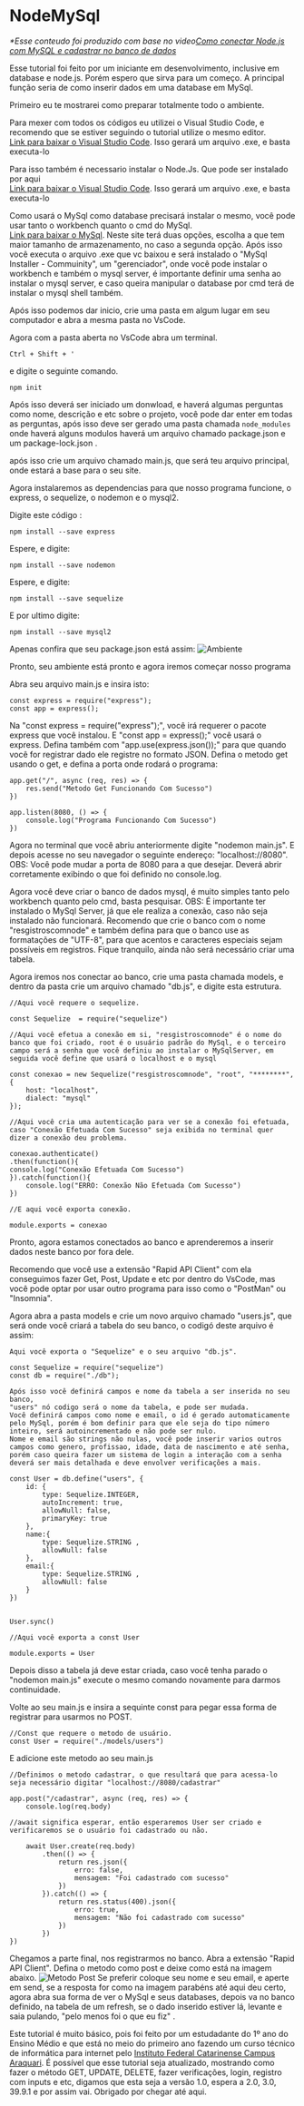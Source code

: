 # NodeMySql


_*Esse conteudo foi produzido com base no video[Como conectar Node.js com MySQL e cadastrar no banco de dados](https://www.youtube.com/watch?v=_OeuPAb9bhU)_

Esse tutorial foi feito por um iniciante em desenvolvimento, inclusive em database e node.js.
Porém espero que sirva para um começo.
A principal função seria de como inserir dados em uma database em MySql.

Primeiro eu te mostrarei como preparar totalmente todo o ambiente.

Para mexer com todos os códigos eu utilizei o Visual Studio Code, e recomendo que se estiver seguindo o tutorial utilize o mesmo editor.\
[Link para baixar o Visual Studio Code](https://code.visualstudio.com/download).
Isso gerará um arquivo .exe, e basta executa-lo

Para isso também é necessario instalar o Node.Js.
Que pode ser instalado por aqui\
[Link para baixar o Visual Studio Code](https://nodejs.org/pt-br/download).
Isso gerará um arquivo .exe, e basta executa-lo

Como usará o MySql como database precisará instalar o mesmo, você pode usar tanto o workbench quanto o cmd do MySql.\
[Link para baixar o MySql](https://dev.mysql.com/downloads/installer/).
Neste site terá duas opções, escolha a que tem maior tamanho de armazenamento, no caso a segunda opção.
Após isso você executa o arquivo .exe que vc baixou e será instalado o "MySql Installer - Commuinity", um "gerenciador", onde você pode instalar o workbench e também o mysql server, é importante definir uma senha ao instalar o mysql server, e caso queira manipular o database por cmd terá de instalar o mysql shell também.


Após isso podemos dar inicio, crie uma pasta em algum lugar em seu computador e abra a mesma pasta no VsCode.

Agora com a pasta aberta no VsCode abra um terminal.
```
Ctrl + Shift + '
```

e digite o seguinte comando.

```
npm init
```

Após isso deverá ser iniciado um donwload, e haverá algumas perguntas como nome, descrição e etc sobre o projeto, você pode dar enter em todas as perguntas, após isso deve ser gerado uma pasta chamada `node_modules` onde haverá alguns modulos haverá um arquivo chamado package.json e um package-lock.json .

após isso crie um arquivo chamado main.js, que será teu arquivo principal, onde estará a base para o seu site.

Agora instalaremos as dependencias para que nosso programa funcione, o express, o sequelize, o nodemon e o mysql2.

Digite este código :
```
npm install --save express
```
Espere, e digite: 
```
npm install --save nodemon
```
Espere, e digite: 
```
npm install --save sequelize
```
E por ultimo digite:
```
npm install --save mysql2
```

Apenas confira que seu package.json está assim:
![Ambiente](img/Ambiente.png)


Pronto, seu ambiente está pronto e agora iremos começar nosso programa

Abra seu arquivo main.js e insira isto:

```
const express = require("express");
const app = express();
```

Na "const express = require("express");", você irá requerer o pacote express que você instalou.
E "const app = express();" você usará o express.
Defina também com "app.use(express.json());" para que quando você for registrar dado ele registre no formato JSON.
Defina o metodo get usando o get, e defina a porta onde rodará o programa:
```
app.get("/", async (req, res) => {
    res.send("Metodo Get Funcionando Com Sucesso")
})

app.listen(8080, () => {
    console.log("Programa Funcionando Com Sucesso")
})
```
Agora no terminal que você abriu anteriormente digite "nodemon main.js".
E depois acesse no seu navegador o seguinte endereço: "localhost://8080".
OBS: Você pode mudar a porta de 8080 para a que desejar.
Deverá abrir corretamente exibindo o que foi definido no console.log.


Agora você deve criar o banco de dados mysql, é muito simples tanto pelo workbench quanto pelo cmd, basta pesquisar.
OBS: É importante ter instalado o MySql Server, já que ele realiza a conexão, caso não seja instalado não funcionará.
Recomendo que crie o banco com o nome "resgistroscomnode" e também defina para que o banco use as formatações de "UTF-8", para que acentos e caracteres especiais sejam possíveis em registros.
Fique tranquilo, ainda não será necessário criar uma tabela.

Agora iremos nos conectar ao banco, crie uma pasta chamada models, e dentro da pasta crie um arquivo chamado "db.js", e digite esta estrutura.

```
//Aqui você requere o sequelize.

const Sequelize  = require("sequelize")

//Aqui você efetua a conexão em si, "resgistroscomnode" é o nome do banco que foi criado, root é o usuário padrão do MySql, e o terceiro campo será a senha que você definiu ao instalar o MySqlServer, em seguida você define que usará o localhost e o mysql

const conexao = new Sequelize("resgistroscomnode", "root", "********", {
    host: "localhost",
    dialect: "mysql"
});

//Aqui você cria uma autenticação para ver se a conexão foi efetuada, caso "Conexão Efetuada Com Sucesso" seja exibida no terminal quer dizer a conexão deu problema.

conexao.authenticate()
.then(function(){
console.log("Conexão Efetuada Com Sucesso")
}).catch(function(){
    console.log("ERRO: Conexão Não Efetuada Com Sucesso")
})

//E aqui você exporta conexão.

module.exports = conexao
```

Pronto, agora estamos conectados ao banco e aprenderemos a inserir dados neste banco por fora dele.

Recomendo que você use a extensão "Rapid API Client" com ela conseguimos fazer Get, Post, Update e etc por dentro do VsCode, mas você pode optar por usar outro programa para isso como o "PostMan" ou "Insomnia".

Agora abra a pasta models e crie um novo arquivo chamado "users.js", que será onde você criará a tabela do seu banco, o codigó deste arquivo é assim:

```
Aqui você exporta o "Sequelize" e o seu arquivo "db.js".

const Sequelize = require("sequelize")
const db = require("./db");

Após isso você definirá campos e nome da tabela a ser inserida no seu banco,
"users" nó codigo será o nome da tabela, e pode ser mudada.
Você definirá campos como nome e email, o id é gerado automaticamente pelo MySql, porém é bom definir para que ele seja do tipo número inteiro, será autoincrementado e não pode ser nulo.
Nome e email são strings não nulas, você pode inserir varios outros campos como genero, profissao, idade, data de nascimento e até senha, porém caso queira fazer um sistema de login a interação com a senha deverá ser mais detalhada e deve envolver verificações a mais.

const User = db.define("users", {
    id: {
        type: Sequelize.INTEGER,
        autoIncrement: true,
        allowNull: false,
        primaryKey: true
    },
    name:{
        type: Sequelize.STRING ,
        allowNull: false
    },
    email:{
        type: Sequelize.STRING ,
        allowNull: false
    }
})


User.sync()

//Aqui você exporta a const User

module.exports = User
```

Depois disso a tabela já deve estar criada, caso você tenha parado o "nodemon main.js" execute o mesmo comando novamente para darmos continuidade.

Volte ao seu main.js e insira a sequinte const para pegar essa forma de registrar para usarmos no POST.

```
//Const que requere o metodo de usuário.
const User = require("./models/users")
```

E adicione este metodo ao seu main.js

```
//Definimos o metodo cadastrar, o que resultará que para acessa-lo seja necessário digitar "localhost://8080/cadastrar"

app.post("/cadastrar", async (req, res) => {
    console.log(req.body)

//await significa esperar, então esperaremos User ser criado e verificaremos se o usuário foi cadastrado ou não.

    await User.create(req.body)
        .then(() => {
            return res.json({
                erro: false,
                mensagem: "Foi cadastrado com sucesso"
            })
        }).catch(() => {
            return res.status(400).json({
                erro: true,
                mensagem: "Não foi cadastrado com sucesso"
            })
        })
})
```

Chegamos a parte final, nos registrarmos no banco.
Abra a extensão "Rapid API Client".
Defina o metodo como post e deixe como está na imagem abaixo.
![Metodo Post](img/Post.png)
Se preferir coloque seu nome e seu email, e aperte em send, se a resposta for como na imagem parabéns até aqui deu certo, agora abra sua forma de ver o MySql e seus databases, depois va no banco definido, na tabela de um refresh, se o dado inserido estiver lá, levante e saia pulando, "pelo menos foi o que eu fiz"
.

Este tutorial é muito básico, pois foi feito por um estudadante do 1º ano do Ensino Médio e que está no meio do primeiro ano fazendo um curso técnico de informática para internet pelo [Instituto Federal Catarinense Campus Araquari](https://araquari.ifc.edu.br/).
É possível que esse tutorial seja atualizado, mostrando como fazer o método GET, UPDATE, DELETE, fazer verificações, login, registro com inputs e etc, digamos que esta seja a versão 1.0, espera a 2.0, 3.0, 39.9.1 e por assim vai.
Obrigado por chegar até aqui.
